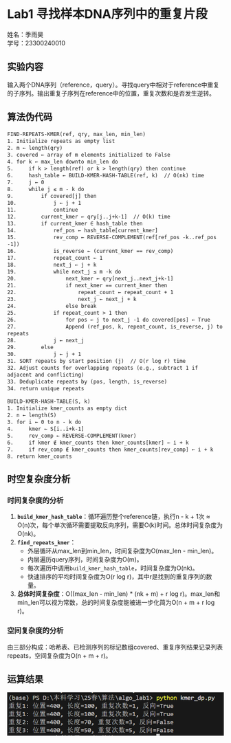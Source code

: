 # Lab1 寻找样本DNA序列中的重复片段
姓名：季雨昊  
学号：23300240010

## 实验内容
输入两个DNA序列（reference，query）。寻找query中相对于reference中重复的子序列。输出重复子序列在reference中的位置，重复次数和是否发生逆转。

## 算法伪代码
```
FIND-REPEATS-KMER(ref, qry, max_len, min_len)
1. Initialize repeats as empty list
2. m ← length(qry)
3. covered ← array of m elements initialized to False
4. for k ← max_len downto min_len do
5.     if k > length(ref) or k > length(qry) then continue
6.     hash_table ← BUILD-KMER-HASH-TABLE(ref, k)  // O(nk) time
7.     j ← 0
8.     while j ≤ m - k do
9.         if covered[j] then
10.            j ← j + 1
11.            continue
12.        current_kmer ← qry[j..j+k-1]  // O(k) time
13.        if current_kmer ∈ hash_table then
14.            ref_pos ← hash_table[current_kmer]
15.            rev_comp ← REVERSE-COMPLEMENT(ref[ref_pos -k..ref_pos -1])
16.            is_reverse ← (current_kmer == rev_comp)
17.            repeat_count ← 1
18.            next_j ← j + k
19.            while next_j ≤ m -k do
20.                next_kmer ← qry[next_j..next_j+k-1]
21.                if next_kmer == current_kmer then
22.                    repeat_count ← repeat_count + 1
23.                    next_j ← next_j + k
24.                else break
25.            if repeat_count > 1 then
26.                for pos ← j to next_j -1 do covered[pos] ← True
27.                Append (ref_pos, k, repeat_count, is_reverse, j) to repeats
28.            j ← next_j
29.        else
30.            j ← j + 1
31. SORT repeats by start position (j)  // O(r log r) time
32. Adjust counts for overlapping repeats (e.g., subtract 1 if adjacent and conflicting)
33. Deduplicate repeats by (pos, length, is_reverse)
34. return unique repeats
```
```
BUILD-KMER-HASH-TABLE(S, k)
1. Initialize kmer_counts as empty dict
2. n ← length(S)
3. for i ← 0 to n - k do
4.     kmer ← S[i..i+k-1]
5.     rev_comp ← REVERSE-COMPLEMENT(kmer)
6.     if kmer ∉ kmer_counts then kmer_counts[kmer] ← i + k
7.     if rev_comp ∉ kmer_counts then kmer_counts[rev_comp] ← i + k
8. return kmer_counts
```
## 时空复杂度分析

### 时间复杂度的分析
1. **`build_kmer_hash_table`**：循环遍历整个reference链，执行n - k + 1次 ≈ O(n)次，每个单次循环需要提取反向序列，需要O(k)时间。总体时间复杂度为O(nk)。
2. **`find_repeats_kmer`**：
   - 外层循环从max_len到min_len，时间复杂度为O(max_len - min_len)。
   - 内层遍历query序列，时间复杂度为O(m)。
   - 每次遍历中调用`build_kmer_hash_table`，时间复杂度为O(nk)。
   - 快速排序的平均时间复杂度为O(r log r)，其中r是找到的重复序列的数量。
3. **总体时间复杂度**：O((max_len - min_len) * (nk + m) + r log r)。max_len和min_len可以视为常数，总的时间复杂度能被进一步化简为O(n + m + r log r)。

### 空间复杂度的分析
由三部分构成：哈希表、已检测序列的标记数组covered、重复序列结果记录列表repeats，空间复杂度为O(n + m + r)。

## 运算结果
![alt text](image.png)